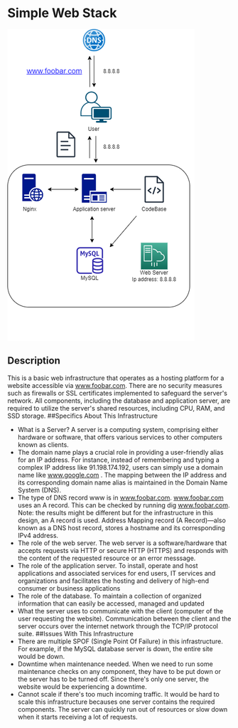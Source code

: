 # Simple Web Stack

![Image of Simple Web Stack](0-simple_web_stack.png)
## Description
This is a basic web infrastructure that operates as a hosting platform for a website accessible via www.foobar.com. There are no security measures such as firewalls or SSL certificates implemented to safeguard the server's network. All components, including the database and application server, are required to utilize the server's shared resources, including CPU, RAM, and SSD storage.
##Specifics About This Infrastructure
+ What is a Server?
  A server is a computing system, comprising either hardware or software, that offers various services to other computers known as clients.
+ The domain name plays a crucial role in providing a user-friendly alias for an IP address. For instance, instead of remembering and typing a complex IP
  address like 91.198.174.192, users can simply use a domain name like www.google.com .
  The mapping between the IP address and its corresponding domain name alias is maintained in the Domain Name System (DNS).
+ The type of DNS record www is in www.foobar.com.
  www.foobar.com uses an A record. This can be checked by running dig www.foobar.com.
  Note: the results might be different but for the infrastructure in this design, an A record is used.
  Address Mapping record (A Record)—also known as a DNS host record, stores a hostname and its corresponding IPv4 address.
+ The role of the web server.
The web server is a software/hardware that accepts requests via HTTP or secure HTTP (HTTPS) and responds with the content of the requested resource or an error messsage.
+ The role of the application server.
To install, operate and host applications and associated services for end users, IT services and organizations and facilitates the hosting and delivery of high-end consumer or business applications
+ The role of the database.
To maintain a collection of organized information that can easily be accessed, managed and updated
+ What the server uses to communicate with the client (computer of the user requesting the website).
Communication between the client and the server occurs over the internet network through the TCP/IP protocol suite.
##Issues With This Infrastructure
+ There are multiple SPOF (Single Point Of Failure) in this infrastructure.
For example, if the MySQL database server is down, the entire site would be down.
+ Downtime when maintenance needed.
When we need to run some maintenance checks on any component, they have to be put down or the server has to be turned off. Since there's only one server, the website would be experiencing a downtime.
+ Cannot scale if there's too much incoming traffic.
It would be hard to scale this infrastructure becauses one server contains the required components. The server can quickly run out of resources or slow down when it starts receiving a lot of requests.

